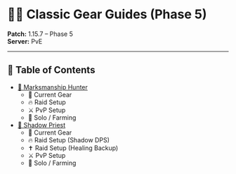 # 🏹🔮 Classic Gear Guides (Phase 5)

**Patch:** 1.15.7 – Phase 5  
**Server:** PvE  

---

## 📑 Table of Contents 
- [🏹 Marksmanship Hunter](#-marksmanship-hunter--gear-guide-classic-phase-5)  
  - 🎒 Current Gear  
  - 🔥 Raid Setup  
  - ⚔️ PvP Setup  
  - 🌿 Solo / Farming  
- [🔮 Shadow Priest](#-shadow-priest--gear-guide-classic-phase-5)  
  - 🎒 Current Gear  
  - 🔥 Raid Setup (Shadow DPS)  
  - ✝️ Raid Setup (Healing Backup)  
  - ⚔️ PvP Setup  
  - 🌿 Solo / Farming  
